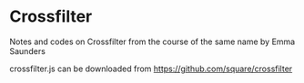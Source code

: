 # Crossfilter
Notes and codes on Crossfilter from the course of the same name by Emma Saunders

crossfilter.js can be downloaded from https://github.com/square/crossfilter
